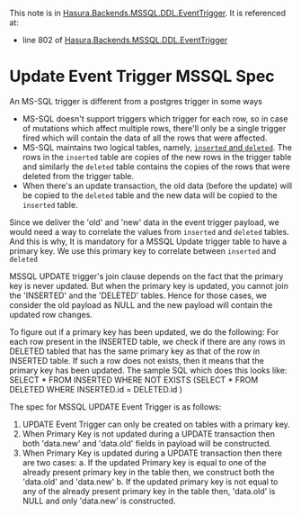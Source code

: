 This note is in [Hasura.Backends.MSSQL.DDL.EventTrigger](https://github.com/hasura/graphql-engine/blob/master/server/src-lib/Hasura/Backends/MSSQL/DDL/EventTrigger.hs#L744).
It is referenced at:
  - line 802 of [Hasura.Backends.MSSQL.DDL.EventTrigger](https://github.com/hasura/graphql-engine/blob/master/server/src-lib/Hasura/Backends/MSSQL/DDL/EventTrigger.hs#L802)

# Update Event Trigger MSSQL Spec

An MS-SQL trigger is different from a postgres trigger in some ways
  * MS-SQL doesn't support triggers which trigger for each row, so in case of
    mutations which affect multiple rows, there'll only be a single trigger
    fired which will contain the data of all the rows that were affected.
  * MS-SQL maintains two logical tables, namely, [`inserted` and `deleted`](https://docs.microsoft.com/en-us/sql/relational-databases/triggers/use-the-inserted-and-deleted-tables?view=sql-server-ver15).
    The rows in the `inserted` table are copies of the new rows in the trigger
    table and similarly the `deleted` table contains the copies of the rows
    that were deleted from the trigger table.
  * When there's an update transaction, the old data (before the update) will
    be copied to the `deleted` table and the new data will be copied to the
    `inserted` table.

Since we deliver the 'old' and 'new' data in the event trigger payload, we would need
a way to correlate the values from `inserted` and `deleted` tables. And this is why,
It is mandatory for a MSSQL Update trigger table to have a primary key. We use this
primary key to correlate between `inserted` and `deleted`

MSSQL UPDATE trigger's join clause depends on the fact that the primary key is never
updated. But when the primary key is updated, you cannot join the 'INSERTED' and
the 'DELETED' tables. Hence for those cases, we consider the old payload as NULL and
the new payload will contain the updated row changes.

To figure out if a primary key has been updated, we do the following:
For each row present in the INSERTED table, we check if there are any rows in DELETED
tabled that has the same primary key as that of the row in INSERTED table. If such a
row does not exists, then it means that the primary key has been updated. The sample
SQL which does this looks like:
  SELECT * FROM INSERTED
  WHERE NOT EXISTS (SELECT * FROM DELETED WHERE  INSERTED.id = DELETED.id )

The spec for MSSQL UPDATE Event Trigger is as follows:
1. UPDATE Event Trigger can only be created on tables with a primary key.
2. When Primary Key is not updated during a UPDATE transaction then both 'data.new'
   and 'data.old' fields in payload will be constructed.
3. When Primary Key is updated during a UPDATE transaction then there are two cases:
    a. If the updated Primary key is equal to one of the already present primary key in
       the table then, we construct both the 'data.old' and 'data.new'
    b. If the updated primary key is not equal to any of the already present primary key
       in the table then, 'data.old' is NULL and only 'data.new' is constructed.

